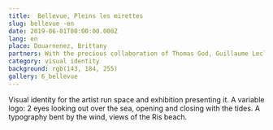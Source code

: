 ```yaml
---
title:  Bellevue, Pleins les mirettes 
slug: bellevue -en
date: 2019-06-01T00:00:00.000Z
lang: en
place: Douarnenez, Brittany
partners: With the precious collaboration of Thomas God, Guillaume Leclouërec and Boris Régnier 
category: visual identity
background: rgb(143, 184, 255)
gallery: 6_bellevue
---
```

Visual identity for the artist run space  and exhibition presenting it. A variable logo: 2 eyes looking out over the sea, opening and closing with the tides. A typography bent by the wind, views of the Ris beach. 